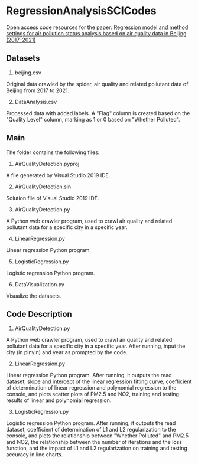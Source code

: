 # RegressionAnalysisSCICodes
Open access code resources for the paper: [Regression model and method settings for air pollution status analysis based on air quality data in Beijing (2017–2021)](https://link.springer.com/article/10.1007/s41060-023-00415-7)


## Datasets

1. beijing.csv

  Original data crawled by the spider, air quality and related pollutant data of Beijing from 2017 to 2021.

2. DataAnalysis.csv

  Processed data with added labels. A "Flag" column is created based on the "Quality Level" column, marking as 1 or 0 based on "Whether Polluted".


## Main
The folder contains the following files:

1. AirQualityDetection.pyproj

  A file generated by Visual Studio 2019 IDE.

2. AirQualityDetection.sln

  Solution file of Visual Studio 2019 IDE.

3. AirQualityDetection.py

  A Python web crawler program, used to crawl air quality and related pollutant data for a specific city in a specific year.

4. LinearRegression.py

  Linear regression Python program.

5. LogisticRegression.py

  Logistic regression Python program.

6. DataVisualization.py

  Visualize the datasets.

## Code Description
1. AirQualityDetection.py

  A Python web crawler program, used to crawl air quality and related pollutant data for a specific city in a specific year. After running, input the city (in pinyin) and year as prompted by the code.

2. LinearRegression.py

  Linear regression Python program. After running, it outputs the read dataset, slope and intercept of the linear regression fitting curve, coefficient of determination of linear regression and polynomial regression to the console, and plots scatter plots of PM2.5 and NO2, training and testing results of linear and polynomial regression.

3. LogisticRegression.py

Logistic regression Python program. After running, it outputs the read dataset, coefficient of determination of L1 and L2 regularization to the console, and plots the relationship between "Whether Polluted" and PM2.5 and NO2, the relationship between the number of iterations and the loss function, and the impact of L1 and L2 regularization on training and testing accuracy in line charts.
